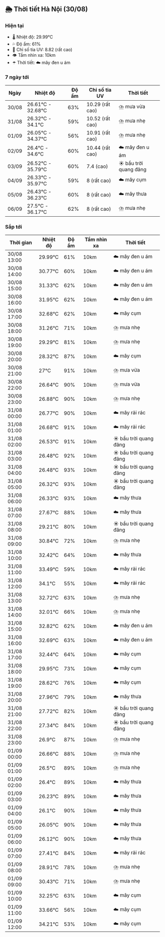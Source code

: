 ## 🌦️ Thời tiết Hà Nội (30/08)

### Hiện tại

- 🌡️ Nhiệt độ: 29.99℃
- 💦 Độ ẩm: 61%
- 🌟 Chỉ số tia UV: 8.82 (rất cao)
- 👁️ Tầm nhìn xa: 10km
- ☂️ Thời tiết: ☁️ mây đen u ám

### 7 ngày tới

| Ngày | Nhiệt độ | Độ ẩm | Chỉ số tia UV | Thời tiết |
| --- | --- | --- | --- | --- |
| 30/08 | 26.61℃ - 32.68℃ | 63% | 10.29 (rất cao) | ⛈️ mưa vừa |
| 31/08 | 26.32℃ - 34.1℃ | 59% | 10.52 (rất cao) | ⛈️ mưa nhẹ |
| 01/09 | 26.05℃ - 34.37℃ | 56% | 10.91 (rất cao) | ⛈️ mưa nhẹ |
| 02/09 | 26.4℃ - 34.6℃ | 60% | 10.44 (rất cao) | ☁️ mây đen u ám |
| 03/09 | 26.52℃ - 35.79℃ | 60% | 7.4 (cao) | ☀️ bầu trời quang đãng |
| 04/09 | 26.33℃ - 35.97℃ | 59% | 8 (rất cao) | ☁️ mây cụm |
| 05/09 | 26.43℃ - 36.23℃ | 60% | 8 (rất cao) | ☁️ mây thưa |
| 06/09 | 27.5℃ - 36.17℃ | 62% | 8 (rất cao) | ⛈️ mưa nhẹ |

### Sắp tới

| Thời gian | Nhiệt độ | Độ ẩm | Tầm nhìn xa | Thời tiết |
| --- | --- | --- | --- | --- |
| 30/08 13:00 | 29.99℃ | 61% | 10km | ☁️ mây đen u ám |
| 30/08 14:00 | 30.77℃ | 60% | 10km | ☁️ mây đen u ám |
| 30/08 15:00 | 31.33℃ | 62% | 10km | ☁️ mây đen u ám |
| 30/08 16:00 | 31.95℃ | 62% | 10km | ☁️ mây đen u ám |
| 30/08 17:00 | 32.68℃ | 62% | 10km | ☁️ mây cụm |
| 30/08 18:00 | 31.26℃ | 71% | 10km | ⛈️ mưa nhẹ |
| 30/08 19:00 | 29.29℃ | 81% | 10km | ⛈️ mưa nhẹ |
| 30/08 20:00 | 28.32℃ | 87% | 10km | ☁️ mây cụm |
| 30/08 21:00 | 27℃ | 91% | 10km | ⛈️ mưa vừa |
| 30/08 22:00 | 26.64℃ | 90% | 10km | ⛈️ mưa vừa |
| 30/08 23:00 | 26.88℃ | 90% | 10km | ⛈️ mưa nhẹ |
| 31/08 00:00 | 26.77℃ | 90% | 10km | ☁️ mây rải rác |
| 31/08 01:00 | 26.68℃ | 91% | 10km | ☁️ mây rải rác |
| 31/08 02:00 | 26.53℃ | 91% | 10km | ☀️ bầu trời quang đãng |
| 31/08 03:00 | 26.48℃ | 92% | 10km | ☀️ bầu trời quang đãng |
| 31/08 04:00 | 26.48℃ | 93% | 10km | ☀️ bầu trời quang đãng |
| 31/08 05:00 | 26.32℃ | 93% | 10km | ☀️ bầu trời quang đãng |
| 31/08 06:00 | 26.33℃ | 93% | 10km | ☁️ mây thưa |
| 31/08 07:00 | 27.67℃ | 88% | 10km | ☁️ mây thưa |
| 31/08 08:00 | 29.21℃ | 80% | 10km | ☀️ bầu trời quang đãng |
| 31/08 09:00 | 30.84℃ | 72% | 10km | ⛈️ mưa nhẹ |
| 31/08 10:00 | 32.42℃ | 64% | 10km | ☁️ mây thưa |
| 31/08 11:00 | 33.49℃ | 59% | 10km | ☁️ mây rải rác |
| 31/08 12:00 | 34.1℃ | 55% | 10km | ☁️ mây rải rác |
| 31/08 13:00 | 32.72℃ | 63% | 10km | ⛈️ mưa nhẹ |
| 31/08 14:00 | 32.01℃ | 66% | 10km | ⛈️ mưa nhẹ |
| 31/08 15:00 | 32.82℃ | 62% | 10km | ☁️ mây đen u ám |
| 31/08 16:00 | 32.69℃ | 63% | 10km | ☁️ mây đen u ám |
| 31/08 17:00 | 32.44℃ | 64% | 10km | ☁️ mây cụm |
| 31/08 18:00 | 29.95℃ | 73% | 10km | ☁️ mây cụm |
| 31/08 19:00 | 28.62℃ | 76% | 10km | ☁️ mây cụm |
| 31/08 20:00 | 27.96℃ | 79% | 10km | ☁️ mây thưa |
| 31/08 21:00 | 27.72℃ | 82% | 10km | ☀️ bầu trời quang đãng |
| 31/08 22:00 | 27.34℃ | 84% | 10km | ☀️ bầu trời quang đãng |
| 31/08 23:00 | 26.9℃ | 87% | 10km | ⛈️ mưa nhẹ |
| 01/09 00:00 | 26.66℃ | 88% | 10km | ⛈️ mưa nhẹ |
| 01/09 01:00 | 26.5℃ | 89% | 10km | ⛈️ mưa nhẹ |
| 01/09 02:00 | 26.4℃ | 89% | 10km | ☁️ mây thưa |
| 01/09 03:00 | 26.23℃ | 89% | 10km | ☁️ mây thưa |
| 01/09 04:00 | 26.1℃ | 90% | 10km | ☁️ mây thưa |
| 01/09 05:00 | 26.05℃ | 90% | 10km | ☁️ mây thưa |
| 01/09 06:00 | 26.12℃ | 90% | 10km | ☁️ mây thưa |
| 01/09 07:00 | 27.41℃ | 84% | 10km | ☁️ mây rải rác |
| 01/09 08:00 | 28.91℃ | 78% | 10km | ⛈️ mưa nhẹ |
| 01/09 09:00 | 30.43℃ | 71% | 10km | ⛈️ mưa nhẹ |
| 01/09 10:00 | 32.25℃ | 63% | 10km | ☁️ mây cụm |
| 01/09 11:00 | 33.66℃ | 56% | 10km | ☁️ mây cụm |
| 01/09 12:00 | 34.21℃ | 53% | 10km | ☁️ mây cụm |

